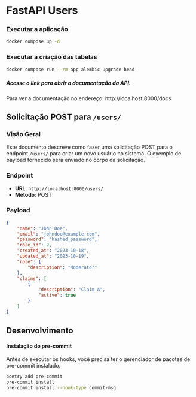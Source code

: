 # FastAPI Users

### Executar a aplicação

```bash
docker compose up -d
```

### Executar a criação das tabelas
```bash
docker compose run --rm app alembic upgrade head
```


##### Acesse o link para abrir a documentação da API.

Para ver a documentação no endereço: http://localhost:8000/docs


## Solicitação POST para `/users/`

### Visão Geral
Este documento descreve como fazer uma solicitação POST para o endpoint `/users/` para criar um novo usuário no sistema. O exemplo de payload fornecido será enviado no corpo da solicitação.

### Endpoint
- **URL**: `http://localhost:8000/users/`
- **Método**: POST

### Payload
```json
{
    "name": "John Doe",
    "email": "johndoe@example.com",
    "password": "hashed_password",
    "role_id": 2,
    "created_at": "2023-10-18",
    "updated_at": "2023-10-19",
    "role": {
        "description": "Moderator"
    },
    "claims": [
        {
            "description": "Claim A",
            "active": true
        }
    ]
}
```


## Desenvolvimento 

#### Instalação do pre-commit

Antes de executar os hooks, você precisa ter o gerenciador de pacotes de pre-commit instalado.

```bash
poetry add pre-commit
pre-commit install
pre-commit install --hook-type commit-msg
```

